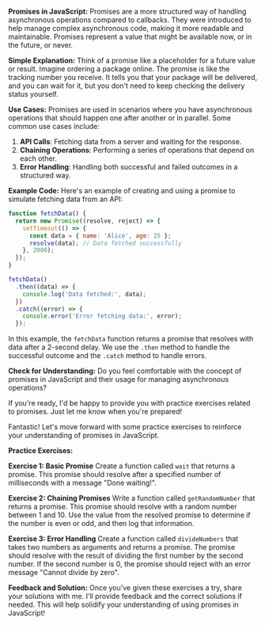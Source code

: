 **Promises in JavaScript:**
Promises are a more structured way of handling asynchronous operations compared to callbacks. They were introduced to help manage complex asynchronous code, making it more readable and maintainable. Promises represent a value that might be available now, or in the future, or never.

**Simple Explanation:**
Think of a promise like a placeholder for a future value or result. Imagine ordering a package online. The promise is like the tracking number you receive. It tells you that your package will be delivered, and you can wait for it, but you don't need to keep checking the delivery status yourself.

**Use Cases:**
Promises are used in scenarios where you have asynchronous operations that should happen one after another or in parallel. Some common use cases include:

1. **API Calls**: Fetching data from a server and waiting for the response.
2. **Chaining Operations**: Performing a series of operations that depend on each other.
3. **Error Handling**: Handling both successful and failed outcomes in a structured way.

**Example Code:**
Here's an example of creating and using a promise to simulate fetching data from an API:

```javascript
function fetchData() {
  return new Promise((resolve, reject) => {
    setTimeout(() => {
      const data = { name: 'Alice', age: 25 };
      resolve(data); // Data fetched successfully
    }, 2000);
  });
}

fetchData()
  .then((data) => {
    console.log('Data fetched:', data);
  })
  .catch((error) => {
    console.error('Error fetching data:', error);
  });
```

In this example, the `fetchData` function returns a promise that resolves with data after a 2-second delay. We use the `.then` method to handle the successful outcome and the `.catch` method to handle errors.

**Check for Understanding:**
Do you feel comfortable with the concept of promises in JavaScript and their usage for managing asynchronous operations?

If you're ready, I'd be happy to provide you with practice exercises related to promises. Just let me know when you're prepared!

Fantastic! Let's move forward with some practice exercises to reinforce your understanding of promises in JavaScript.

**Practice Exercises:**

**Exercise 1: Basic Promise**
Create a function called `wait` that returns a promise. This promise should resolve after a specified number of milliseconds with a message "Done waiting!".

**Exercise 2: Chaining Promises**
Write a function called `getRandomNumber` that returns a promise. This promise should resolve with a random number between 1 and 10. Use the value from the resolved promise to determine if the number is even or odd, and then log that information.

**Exercise 3: Error Handling**
Create a function called `divideNumbers` that takes two numbers as arguments and returns a promise. The promise should resolve with the result of dividing the first number by the second number. If the second number is 0, the promise should reject with an error message "Cannot divide by zero".

**Feedback and Solution:**
Once you've given these exercises a try, share your solutions with me. I'll provide feedback and the correct solutions if needed. This will help solidify your understanding of using promises in JavaScript!
